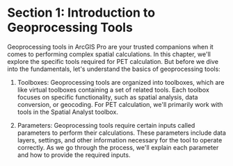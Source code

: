 # Section 1: Introduction to Geoprocessing Tools

Geoprocessing tools in ArcGIS Pro are your trusted companions when it comes to performing complex spatial calculations. In this chapter, we'll explore the specific tools required for PET calculation. But before we dive into the fundamentals, let's understand the basics of geoprocessing tools:

1.	Toolboxes: Geoprocessing tools are organized into toolboxes, which are like virtual toolboxes containing a set of related tools. Each toolbox focuses on specific functionality, such as spatial analysis, data conversion, or geocoding. For PET calculation, we'll primarily work with tools in the Spatial Analyst toolbox.

2.	Parameters: Geoprocessing tools require certain inputs called parameters to perform their calculations. These parameters include data layers, settings, and other information necessary for the tool to operate correctly. As we go through the process, we'll explain each parameter and how to provide the required inputs.
